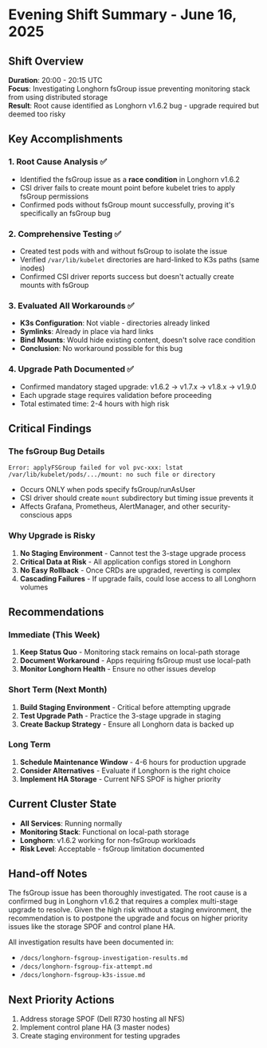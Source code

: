 # Evening Shift Summary - June 16, 2025

## Shift Overview
**Duration**: 20:00 - 20:15 UTC  
**Focus**: Investigating Longhorn fsGroup issue preventing monitoring stack from using distributed storage  
**Result**: Root cause identified as Longhorn v1.6.2 bug - upgrade required but deemed too risky

## Key Accomplishments

### 1. Root Cause Analysis ✅
- Identified the fsGroup issue as a **race condition** in Longhorn v1.6.2
- CSI driver fails to create mount point before kubelet tries to apply fsGroup permissions
- Confirmed pods without fsGroup mount successfully, proving it's specifically an fsGroup bug

### 2. Comprehensive Testing ✅
- Created test pods with and without fsGroup to isolate the issue
- Verified `/var/lib/kubelet` directories are hard-linked to K3s paths (same inodes)
- Confirmed CSI driver reports success but doesn't actually create mounts with fsGroup

### 3. Evaluated All Workarounds ✅
- **K3s Configuration**: Not viable - directories already linked
- **Symlinks**: Already in place via hard links
- **Bind Mounts**: Would hide existing content, doesn't solve race condition
- **Conclusion**: No workaround possible for this bug

### 4. Upgrade Path Documented ✅
- Confirmed mandatory staged upgrade: v1.6.2 → v1.7.x → v1.8.x → v1.9.0
- Each upgrade stage requires validation before proceeding
- Total estimated time: 2-4 hours with high risk

## Critical Findings

### The fsGroup Bug Details
```
Error: applyFSGroup failed for vol pvc-xxx: lstat /var/lib/kubelet/pods/.../mount: no such file or directory
```
- Occurs ONLY when pods specify fsGroup/runAsUser
- CSI driver should create `mount` subdirectory but timing issue prevents it
- Affects Grafana, Prometheus, AlertManager, and other security-conscious apps

### Why Upgrade is Risky
1. **No Staging Environment** - Cannot test the 3-stage upgrade process
2. **Critical Data at Risk** - All application configs stored in Longhorn
3. **No Easy Rollback** - Once CRDs are upgraded, reverting is complex
4. **Cascading Failures** - If upgrade fails, could lose access to all Longhorn volumes

## Recommendations

### Immediate (This Week)
1. **Keep Status Quo** - Monitoring stack remains on local-path storage
2. **Document Workaround** - Apps requiring fsGroup must use local-path
3. **Monitor Longhorn Health** - Ensure no other issues develop

### Short Term (Next Month)
1. **Build Staging Environment** - Critical before attempting upgrade
2. **Test Upgrade Path** - Practice the 3-stage upgrade in staging
3. **Create Backup Strategy** - Ensure all Longhorn data is backed up

### Long Term
1. **Schedule Maintenance Window** - 4-6 hours for production upgrade
2. **Consider Alternatives** - Evaluate if Longhorn is the right choice
3. **Implement HA Storage** - Current NFS SPOF is higher priority

## Current Cluster State
- **All Services**: Running normally
- **Monitoring Stack**: Functional on local-path storage
- **Longhorn**: v1.6.2 working for non-fsGroup workloads
- **Risk Level**: Acceptable - fsGroup limitation documented

## Hand-off Notes
The fsGroup issue has been thoroughly investigated. The root cause is a confirmed bug in Longhorn v1.6.2 that requires a complex multi-stage upgrade to resolve. Given the high risk without a staging environment, the recommendation is to postpone the upgrade and focus on higher priority issues like the storage SPOF and control plane HA.

All investigation results have been documented in:
- `/docs/longhorn-fsgroup-investigation-results.md`
- `/docs/longhorn-fsgroup-fix-attempt.md`
- `/docs/longhorn-fsgroup-k3s-issue.md`

## Next Priority Actions
1. Address storage SPOF (Dell R730 hosting all NFS)
2. Implement control plane HA (3 master nodes)
3. Create staging environment for testing upgrades